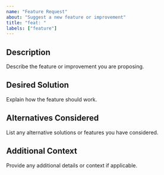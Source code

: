 ```yaml
---
name: "Feature Request"
about: "Suggest a new feature or improvement"
title: "feat: "
labels: ["feature"]
---
```


## Description

Describe the feature or improvement you are proposing.

## Desired Solution

Explain how the feature should work.

## Alternatives Considered

List any alternative solutions or features you have considered.

## Additional Context

Provide any additional details or context if applicable.
